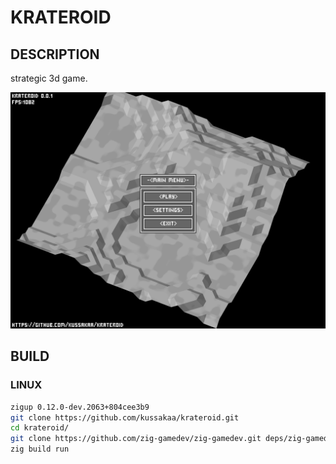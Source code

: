 # KRATEROID

## DESCRIPTION

strategic 3d game.

![Главное меню](screenshot.png)

## BUILD

### LINUX

```bash
zigup 0.12.0-dev.2063+804cee3b9
git clone https://github.com/kussakaa/krateroid.git
cd krateroid/
git clone https://github.com/zig-gamedev/zig-gamedev.git deps/zig-gamedev/
zig build run

```